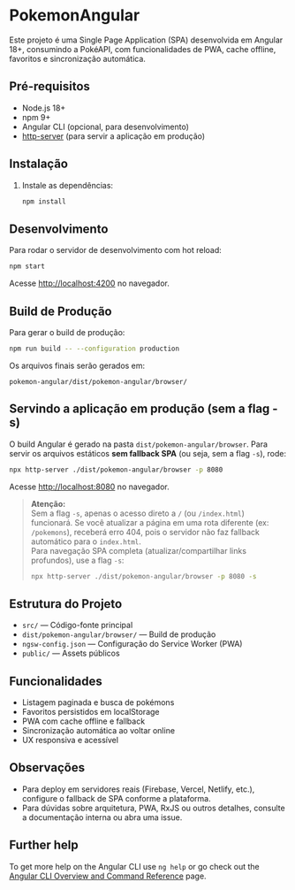 # PokemonAngular

Este projeto é uma Single Page Application (SPA) desenvolvida em Angular 18+, consumindo a PokéAPI, com funcionalidades de PWA, cache offline, favoritos e sincronização automática.

## Pré-requisitos

- Node.js 18+
- npm 9+
- Angular CLI (opcional, para desenvolvimento)
- [http-server](https://www.npmjs.com/package/http-server) (para servir a aplicação em produção)

## Instalação

1. Instale as dependências:
   ```sh
   npm install
   ```

## Desenvolvimento

Para rodar o servidor de desenvolvimento com hot reload:
```sh
npm start
```
Acesse [http://localhost:4200](http://localhost:4200) no navegador.

## Build de Produção

Para gerar o build de produção:
```sh
npm run build -- --configuration production
```
Os arquivos finais serão gerados em:
```
pokemon-angular/dist/pokemon-angular/browser/
```

## Servindo a aplicação em produção (sem a flag -s)

O build Angular é gerado na pasta `dist/pokemon-angular/browser`. Para servir os arquivos estáticos **sem fallback SPA** (ou seja, sem a flag `-s`), rode:

```sh
npx http-server ./dist/pokemon-angular/browser -p 8080
```

Acesse [http://localhost:8080](http://localhost:8080) no navegador.

> **Atenção:**  
> Sem a flag `-s`, apenas o acesso direto a `/` (ou `/index.html`) funcionará. Se você atualizar a página em uma rota diferente (ex: `/pokemons`), receberá erro 404, pois o servidor não faz fallback automático para o `index.html`.  
> Para navegação SPA completa (atualizar/compartilhar links profundos), use a flag `-s`:
> ```sh
> npx http-server ./dist/pokemon-angular/browser -p 8080 -s
> ```

## Estrutura do Projeto

- `src/` — Código-fonte principal
- `dist/pokemon-angular/browser/` — Build de produção
- `ngsw-config.json` — Configuração do Service Worker (PWA)
- `public/` — Assets públicos

## Funcionalidades

- Listagem paginada e busca de pokémons
- Favoritos persistidos em localStorage
- PWA com cache offline e fallback
- Sincronização automática ao voltar online
- UX responsiva e acessível

## Observações

- Para deploy em servidores reais (Firebase, Vercel, Netlify, etc.), configure o fallback de SPA conforme a plataforma.
- Para dúvidas sobre arquitetura, PWA, RxJS ou outros detalhes, consulte a documentação interna ou abra uma issue.

## Further help

To get more help on the Angular CLI use `ng help` or go check out the [Angular CLI Overview and Command Reference](https://angular.dev/tools/cli) page.
